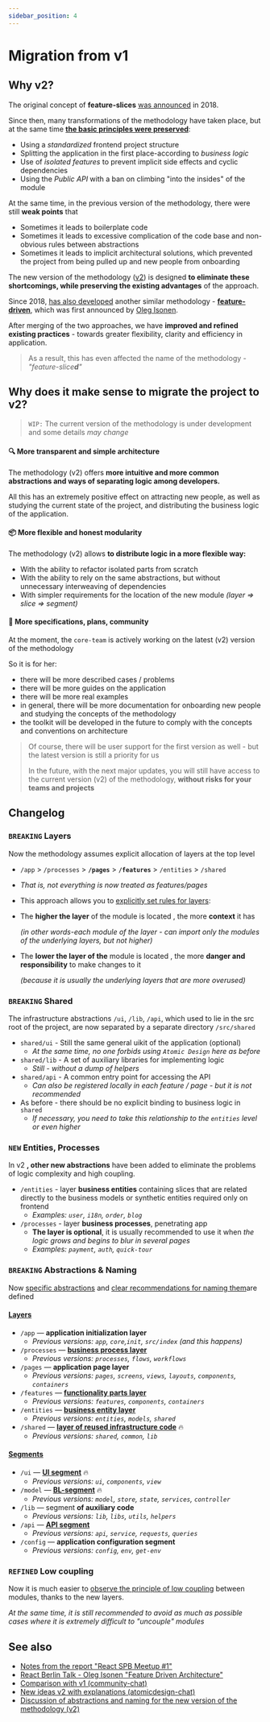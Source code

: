 ```yaml
---
sidebar_position: 4
---
```


# Migration from v1

## Why v2?

The original concept of **feature-slices** [was announced][ext-tg-spb] in 2018.

Since then, many transformations of the methodology have taken place, but at the same time **[the basic principles were preserved][ext-v1]**:

- Using a *standardized* frontend project structure
- Splitting the application in the first place-according to *business logic*
- Use of *isolated features* to prevent implicit side effects and cyclic dependencies
- Using the *Public API* with a ban on climbing "into the insides" of the module

At the same time, in the previous version of the methodology, there were still **weak points** that

- Sometimes it leads to boilerplate code
- Sometimes it leads to excessive complication of the code base and non-obvious rules between abstractions
- Sometimes it leads to implicit architectural solutions, which prevented the project from being pulled up and new people from onboarding

The new version of the methodology ([v2][ext-v2]) is designed **to eliminate these shortcomings, while preserving the existing advantages** of the approach.

Since 2018, [has also developed][ext-fdd-issues] another similar methodology - [**feature-driven**][ext-fdd], which was first announced by [Oleg Isonen][ext-kof].

After merging of the two approaches, we have **improved and refined existing practices** - towards greater flexibility, clarity and efficiency in application.

> As a result, this has even affected the name of the methodology - *"feature-slice**d**"*

## Why does it make sense to migrate the project to v2?

> `WIP:` The current version of the methodology is under development and some details *may change*

#### 🔍 More transparent and simple architecture

The methodology (v2) offers **more intuitive and more common abstractions and ways of separating logic among developers.**

All this has an extremely positive effect on attracting new people, as well as studying the current state of the project, and distributing the business logic of the application.

#### 📦 More flexible and honest modularity

The methodology (v2) allows **to distribute logic in a more flexible way:**

- With the ability to refactor isolated parts from scratch
- With the ability to rely on the same abstractions, but without unnecessary interweaving of dependencies
- With simpler requirements for the location of the new module *(layer => slice => segment)*

#### 🚀 More specifications, plans, community

At the moment, the `core-team` is actively working on the latest (v2) version of the methodology

So it is for her:

- there will be more described cases / problems
- there will be more guides on the application
- there will be more real examples
- in general, there will be more documentation for onboarding new people and studying the concepts of the methodology
- the toolkit will be developed in the future to comply with the concepts and conventions on architecture

> Of course, there will be user support for the first version as well - but the latest version is still a priority for us
>
> In the future, with the next major updates, you will still have access to the current version (v2) of the methodology, **without risks for your teams and projects**

## Changelog

### `BREAKING` Layers

Now the methodology assumes explicit allocation of layers at the top level

- `/app` > `/processes` > **`/pages`** > **`/features`** > `/entities` > `/shared`
- *That is, not everything is now treated as features/pages*
- This approach allows you to [explicitly set rules for layers][ext-tg-v2-draft]:
- The **higher the layer** of the module is located , the more **context** it has
  
  *(in other words-each module of the layer - can import only the modules of the underlying layers, but not higher)*

- The **lower the layer of the** module is located , the more **danger and responsibility** to make changes to it

  *(because it is usually the underlying layers that are more overused)*

### `BREAKING` Shared

The infrastructure abstractions `/ui`, `/lib`, `/api`, which used to lie in the src root of the project, are now separated by a separate directory `/src/shared`

- `shared/ui` - Still the same general uikit of the application (optional)
  - *At the same time, no one forbids using `Atomic Design` here as before*
- `shared/lib` - A set of auxiliary libraries for implementing logic
  - *Still - without a dump of helpers*
- `shared/api` - A common entry point for accessing the API
  - *Can also be registered locally in each feature / page - but it is not recommended*
- As before - there should be no explicit binding to business logic in `shared`
  - *If necessary, you need to take this relationship to the `entities` level or even higher*

### `NEW` Entities, Processes

In v2 **, other new abstractions** have been added to eliminate the problems of logic complexity and high coupling.

- `/entities` - layer **business entities** containing slices that are related directly to the business models or synthetic entities required only on frontend
  - *Examples: `user`, `i18n`, `order`, `blog`*
- `/processes` - layer **business processes**, penetrating app
  - **The layer is optional**, it is usually recommended to use it when *the logic grows and begins to blur in several pages*
  - *Examples: `payment`, `auth`, `quick-tour`*

### `BREAKING` Abstractions & Naming

Now [specific abstractions][refs-abstractions] and [clear recommendations for naming them][refs-adaptability]are defined

[disc-process]: https://github.com/feature-sliced/documentation/discussions/20
[disc-features]: https://github.com/feature-sliced/documentation/discussions/23
[disc-entities]: https://github.com/feature-sliced/documentation/discussions/18#discussioncomment-422649
[disc-shared]: https://github.com/feature-sliced/documentation/discussions/31#discussioncomment-453020

[disc-ui]: https://github.com/feature-sliced/documentation/discussions/31#discussioncomment-453132
[disc-model]: https://github.com/feature-sliced/documentation/discussions/31#discussioncomment-472645
[disc-api]: https://github.com/feature-sliced/documentation/discussions/66

#### [Layers][refs-abstractions-layers]

- `/app` — **application initialization layer**
  - *Previous versions: `app`, `core`,`init`, `src/index` (and this happens)*
- `/processes` — [**business process layer**][disc-process]
  - *Previous versions: `processes`, `flows`, `workflows`*
- `/pages` — **application page layer**
  - *Previous versions: `pages`, `screens`, `views`, `layouts`, `components`, `containers`*
- `/features` — [**functionality parts layer**][disc-features]
  - *Previous versions: `features`, `components`, `containers`*
- `/entities` — [**business entity layer**][disc-entities]
  - *Previous versions: `entities`, `models`, `shared`*
- `/shared` — [**layer of reused infrastructure code**][disc-shared] 🔥
  - *Previous versions: `shared`, `common`, `lib`*

#### [Segments][refs-abstractions-segments]

- `/ui` — [**UI segment**][disc-ui] 🔥
  - *Previous versions: `ui`, `components`, `view`*
- `/model` — [**BL-segment**][disc-model] 🔥
  - *Previous versions: `model`, `store`, `state`, `services`, `controller`*
- `/lib` — segment **of auxiliary code**
  - *Previous versions: `lib`, `libs`, `utils`, `helpers`*
- `/api` — [**API segment**][disc-api]
  - *Previous versions: `api`, `service`, `requests`, `queries`*
- `/config` — **application configuration segment**
  - *Previous versions: `config`, `env`, `get-env`*

### `REFINED` Low coupling

Now it is much easier to [observe the principle of low coupling][refs-low-coupling] between modules, thanks to the new layers.

*At the same time, it is still recommended to avoid as much as possible cases where it is extremely difficult to "uncouple" modules*

## See also

- [Notes from the report "React SPB Meetup #1"][ext-tg-spb]
- [React Berlin Talk - Oleg Isonen "Feature Driven Architecture"][ext-kof-fdd]
- [Comparison with v1 (community-chat)](https://t.me/feature_sliced/493)
- [New ideas v2 with explanations (atomicdesign-chat)][ext-tg-v2-draft]
- [Discussion of abstractions and naming for the new version of the methodology (v2)](https://github.com/feature-sliced/documentation/discussions/31)

[refs-low-coupling]: /docs/reference/isolation/coupling-cohesion
[refs-adaptability]: /docs/about/understanding/naming-adaptability
[refs-abstractions]: /docs/reference/units/decomposition
[refs-abstractions-layers]: /docs/reference/units/decomposition#group-layers
[refs-abstractions-segments]: /docs/reference/units/decomposition#group-segments

[ext-v1]: https://featureslices.dev/v1.0.html
[ext-tg-spb]: https://t.me/feature_slices
[ext-fdd]: https://github.com/feature-sliced/documentation/tree/rc/feature-driven
[ext-fdd-issues]: https://github.com/kof/feature-driven-architecture/issues
[ext-v2]: https://github.com/feature-sliced/documentation
[ext-kof]: https://github.com/kof
[ext-kof-fdd]: https://www.youtube.com/watch?v=BWAeYuWFHhs
[ext-tg-v2-draft]: https://t.me/atomicdesign/18708
